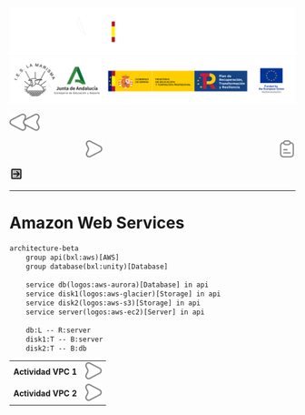 ![](/.resGen/_bannerD.png#gh-dark-mode-only)
![](/.resGen/_bannerL.png#gh-light-mode-only)

<a href="/Tema2/readme.md"><img src="/.resGen/_back.svg" width="52.5"></a>

&emsp;&emsp;
&emsp;&emsp;&emsp;&emsp;&emsp;&emsp;&emsp;
<a href="2.md"><img src="/.resGen/_arrow.svg" width="30"></a>
<a href="1.1.md"><img src="/.resGen/_notes.svg" width="30" align="right"></a>

<svg xmlns="http://www.w3.org/2000/svg" width="24" height="24" viewBox="0 0 24 24"><g fill="none" stroke="currentColor" stroke-linecap="round" stroke-linejoin="round" stroke-width="2"><path fill="currentColor" fill-opacity="0" stroke-dasharray="64" stroke-dashoffset="64" d="M4 12v7c0 0.55 0.45 1 1 1h14c0.55 0 1 -0.44 1 -1v-14c0 -0.55 -0.45 -1 -1 -1h-14c-0.55 0 -1 0.45 -1 1Z"><animate fill="freeze" attributeName="stroke-dashoffset" dur="0.6s" values="64;0"/><animate fill="freeze" attributeName="fill-opacity" begin="1.1s" dur="0.15s" values="0;0.3"/></path><path stroke-dasharray="12" stroke-dashoffset="12" d="M7 12h9.5"><animate fill="freeze" attributeName="stroke-dashoffset" begin="0.7s" dur="0.2s" values="12;0"/></path><path stroke-dasharray="8" stroke-dashoffset="8" d="M17 12l-4 4M17 12l-4 -4"><animate fill="freeze" attributeName="stroke-dashoffset" begin="0.9s" dur="0.2s" values="8;0"/></path></g></svg>

---

# Amazon Web Services

```mermaid
architecture-beta
    group api(bxl:aws)[AWS]
    group database(bxl:unity)[Database]

    service db(logos:aws-aurora)[Database] in api
    service disk1(logos:aws-glacier)[Storage] in api
    service disk2(logos:aws-s3)[Storage] in api
    service server(logos:aws-ec2)[Server] in api

    db:L -- R:server
    disk1:T -- B:server
    disk2:T -- B:db

```

|||
| --- | --- |
| **Actividad VPC 1** | [<img src="/.resGen/_arrow.svg" width="30">](1.md) |
| **Actividad VPC 2** | [<img src="/.resGen/_arrow.svg" width="30">](2.md) |